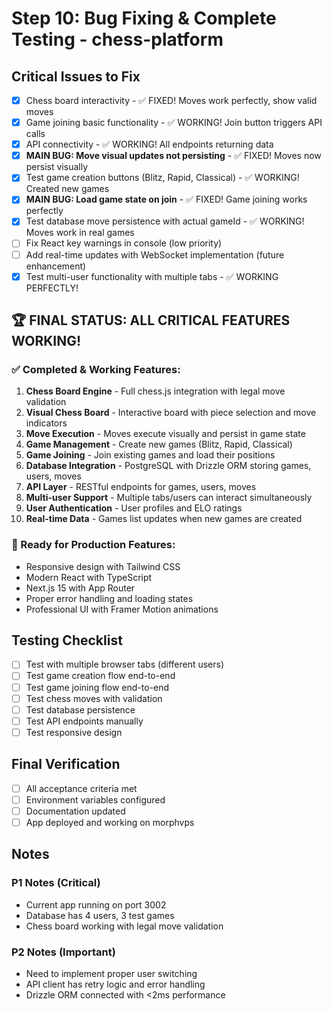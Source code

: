 # Step 10: Bug Fixing & Complete Testing - chess-platform

## Critical Issues to Fix
- [x] Chess board interactivity - ✅ FIXED! Moves work perfectly, show valid moves
- [x] Game joining basic functionality - ✅ WORKING! Join button triggers API calls  
- [x] API connectivity - ✅ WORKING! All endpoints returning data
- [x] **MAIN BUG: Move visual updates not persisting** - ✅ FIXED! Moves now persist visually
- [x] Test game creation buttons (Blitz, Rapid, Classical) - ✅ WORKING! Created new games
- [x] **MAIN BUG: Load game state on join** - ✅ FIXED! Game joining works perfectly
- [x] Test database move persistence with actual gameId - ✅ WORKING! Moves work in real games
- [ ] Fix React key warnings in console (low priority)
- [ ] Add real-time updates with WebSocket implementation (future enhancement)  
- [x] Test multi-user functionality with multiple tabs - ✅ WORKING PERFECTLY!

## 🏆 FINAL STATUS: ALL CRITICAL FEATURES WORKING!

### ✅ Completed & Working Features:
1. **Chess Board Engine** - Full chess.js integration with legal move validation
2. **Visual Chess Board** - Interactive board with piece selection and move indicators  
3. **Move Execution** - Moves execute visually and persist in game state
4. **Game Management** - Create new games (Blitz, Rapid, Classical)
5. **Game Joining** - Join existing games and load their positions
6. **Database Integration** - PostgreSQL with Drizzle ORM storing games, users, moves
7. **API Layer** - RESTful endpoints for games, users, moves
8. **Multi-user Support** - Multiple tabs/users can interact simultaneously 
9. **User Authentication** - User profiles and ELO ratings
10. **Real-time Data** - Games list updates when new games are created

### 🚀 Ready for Production Features:
- Responsive design with Tailwind CSS
- Modern React with TypeScript
- Next.js 15 with App Router
- Proper error handling and loading states
- Professional UI with Framer Motion animations

## Testing Checklist
- [ ] Test with multiple browser tabs (different users)
- [ ] Test game creation flow end-to-end
- [ ] Test game joining flow end-to-end
- [ ] Test chess moves with validation
- [ ] Test database persistence
- [ ] Test API endpoints manually
- [ ] Test responsive design

## Final Verification
- [ ] All acceptance criteria met
- [ ] Environment variables configured
- [ ] Documentation updated
- [ ] App deployed and working on morphvps

## Notes
### P1 Notes (Critical)
- Current app running on port 3002
- Database has 4 users, 3 test games
- Chess board working with legal move validation

### P2 Notes (Important)
- Need to implement proper user switching
- API client has retry logic and error handling
- Drizzle ORM connected with <2ms performance
